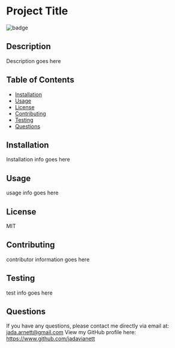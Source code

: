 
  
  # Project Title

  ![badge](https://img.shields.io/badge/license-MIT-blue)


## Description
Description goes here

## Table of Contents
* [Installation](#Installation)
* [Usage](#Usage)
* [License](#License)
* [Contributing](#Contributing)
* [Testing](#Testing)
* [Questions](#Questions)

## Installation
Installation info goes here

## Usage 
usage info goes here

## License
MIT

## Contributing
contributor information goes here

## Testing
test info goes here

## Questions
If you have any questions, please contact me directly via email at: jada.arnett@gmail.com
View my GitHub profile here: https://www.github.com/jadavianett


